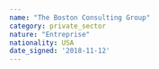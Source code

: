 ```yaml
---
name: "The Boston Consulting Group"
category: private_sector
nature: "Entreprise"
nationality: USA
date_signed: '2018-11-12'
---
```

    